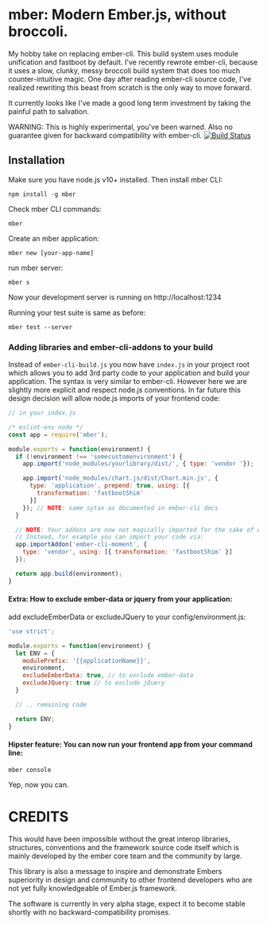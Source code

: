 # mber: Modern Ember.js, without broccoli.

My hobby take on replacing ember-cli. This build system uses module unification and fastboot by default. I've recently rewrote ember-cli, because it uses a slow, clunky, messy broccoli build system that does too much counter-intuitive magic. One day after reading ember-cli source code, I've realized rewriting this beast from scratch is the only way to move forward.

It currently looks like I've made a good long term investment by taking the painful path to salvation.

<p>
  WARNING: This is highly experimental, you've been warned. Also no guarantee given for backward compatibility with ember-cli.

  <a href="https://circleci.com/gh/izelnakri/mber/">
    <img src="https://circleci.com/gh/izelnakri/mber/tree/master.png" alt="Build Status">
  </a>
</p>


## Installation

Make sure you have node.js v10+ installed. Then install mber CLI:

```
npm install -g mber
```

Check mber CLI commands:

```
mber
```

Create an mber application:

```
mber new [your-app-name]
```

run mber server:

```
mber s
```

Now your development server is running on http://localhost:1234

Running your test suite is same as before:

```
mber test --server
```

### Adding libraries and ember-cli-addons to your build

Instead of ```ember-cli-build.js``` you now have ```index.js``` in your project root which allows you to add 3rd party code to your application and build your application. The syntax is very similar to ember-cli. However here we are slightly more explicit and respect node.js conventions. In far future this design decision will allow node.js imports of your frontend code:

```js
// in your index.js

/* eslint-env node */
const app = require('mber');

module.exports = function(environment) {
  if (!environment !== 'somecustomenvironment') {
    app.import('node_modules/yourlibrary/dist/', { type: 'vendor '});

    app.import('node_modules/chart.js/dist/Chart.min.js', {
      type: 'application', prepend: true, using: [{
        transformation: 'fastbootShim'
      }]
    }); // NOTE: same sytax as documented in ember-cli docs
  }

  // NOTE: Your addons are now not magically imported for the sake of explicitness and control.
  // Instead, for example you can import your code via:
  app.importAddon('ember-cli-moment', {
    type: 'vendor', using: [{ transformation: 'fastbootShim' }]
  });

  return app.build(environment);
}

```

#### Extra: How to exclude ember-data or jquery from your application:

add excludeEmberData or excludeJQuery to your config/environment.js:
```js
'use strict';

module.exports = function(environment) {
  let ENV = {
    modulePrefix: '{{applicationName}}',
    environment,
    excludeEmberData: true, // to exclude ember-data
    excludeJQuery: true // to exclude jQuery
  }

  // .. remaining code

  return ENV;
}
```

#### Hipster feature: You can now run your frontend app from your command line:

```mber console```

Yep, now you can.

# CREDITS
This would have been impossible without the great interop libraries, structures, conventions and the framework source code itself which is mainly developed by the ember core team and the community by large.

This library is also a message to inspire and demonstrate Embers superiority in design and community to other frontend developers who are not yet fully knowledgeable of Ember.js framework.

The software is currently in very alpha stage, expect it to become stable shortly with no backward-compatibility promises.
